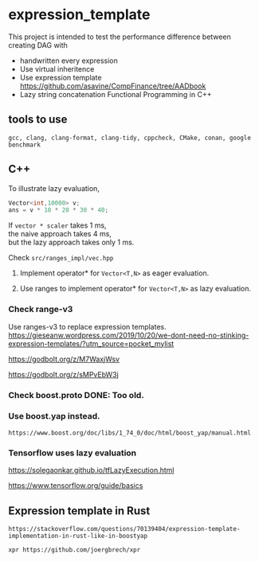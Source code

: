 # expression_template

This project is intended to test the performance difference 
between creating DAG with 
- handwritten every expression  
- Use virtual inheritence  
- Use expression template   
    https://github.com/asavine/CompFinance/tree/AADbook
- Lazy string concatenation
    Functional Programming in C++


## tools to use 

``gcc, clang, clang-format, clang-tidy, cppcheck, CMake, conan, google benchmark``

## C++

To illustrate lazy evaluation,

```c++
Vector<int,10000> v;
ans = v * 10 * 20 * 30 * 40;
```
If `vector * scaler` takes 1 ms,  
the naive approach takes 4 ms,  
but the lazy approach takes only 1 ms.  

Check `src/ranges_impl/vec.hpp`

1. Implement operator* for `Vector<T,N>` as eager evaluation.

2. Use ranges to implement operator* for `Vector<T,N>` as lazy evaluation.

### Check range-v3

Use ranges-v3 to replace expression templates.  
https://gieseanw.wordpress.com/2019/10/20/we-dont-need-no-stinking-expression-templates/?utm_source=pocket_mylist

https://godbolt.org/z/M7WaxjWsv

https://godbolt.org/z/sMPvEbW3j

### Check boost.proto DONE: Too old. 

### Use boost.yap instead. 
    https://www.boost.org/doc/libs/1_74_0/doc/html/boost_yap/manual.html

    
### Tensorflow uses lazy evaluation

https://solegaonkar.github.io/tfLazyExecution.html

https://www.tensorflow.org/guide/basics


## Expression template in Rust
    https://stackoverflow.com/questions/70139404/expression-template-implementation-in-rust-like-in-boostyap

    xpr https://github.com/joergbrech/xpr